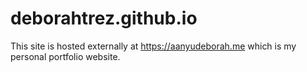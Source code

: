 # deborahtrez.github.io

This site is hosted externally at https://aanyudeborah.me which is my personal portfolio website.
